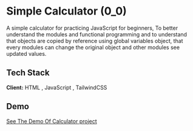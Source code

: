 
# Simple Calculator (0_0)

A simple calculator for practicing JavaScript for beginners,
To better understand the modules and functional programming 
and to  understand that objects are copied by reference 
using global variables object, 
that every modules can change the original object 
and other modules see updated values. 




## Tech Stack

**Client:** HTML ,  JavaScript ,  TailwindCSS



## Demo

[See The Demo Of Calculator project](https://rezaghoreyshiweb.github.io/calculator/)


